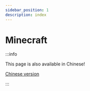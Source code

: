 ```yaml
---
sidebar_position: 1
description: index
---
```


# Minecraft
:::info

This page is also available in Chinese!

[Chinese version](../../zh-cn/Minecraft/)


:::